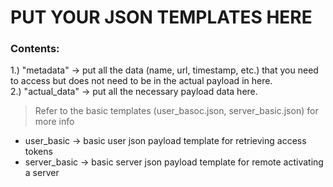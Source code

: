 
# PUT YOUR JSON TEMPLATES HERE

### Contents:
1.) "metadata" -> put all the data (name, url, timestamp, etc.) that you need to access but does not need to be in the actual payload in here.<br/>
2.) "actual_data" -> put all the necessary payload data here.
> Refer to the basic templates (user_basoc.json, server_basic.json) for more info
* user_basic -> basic user json payload template for retrieving access tokens <br/>
* server_basic -> basic server json payload template for remote activating a server<br/>
